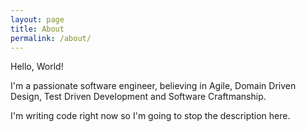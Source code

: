 ```yaml
---
layout: page
title: About
permalink: /about/
---
```


Hello, World!

I'm a passionate software engineer, believing in Agile, Domain Driven Design, Test Driven Development and Software Craftmanship.

I'm writing code right now so I'm going to stop the description here.